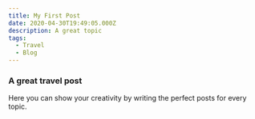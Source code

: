 ```yaml
---
title: My First Post
date: 2020-04-30T19:49:05.000Z
description: A great topic
tags:
  - Travel
  - Blog
---
```

### A great travel post

Here you can show your creativity by writing the perfect posts for every topic.